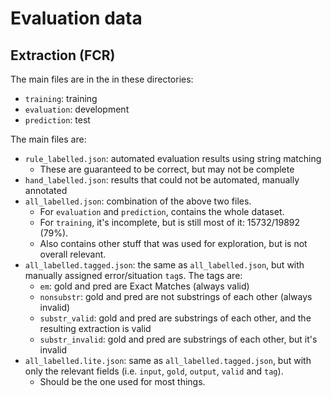 # Evaluation data

## Extraction (FCR)

The main files are in the in these directories:

- `training`: training
- `evaluation`: development
- `prediction`: test

The main files are:

- `rule_labelled.json`: automated evaluation results using string matching
    - These are guaranteed to be correct, but may not be complete
- `hand_labelled.json`: results that could not be automated, manually annotated
- `all_labelled.json`: combination of the above two files.
    - For `evaluation` and `prediction`, contains the whole dataset.
    - For `training`, it's incomplete, but is still most of it: 15732/19892 (79%).
    - Also contains other stuff that was used for exploration, but is not overall
      relevant.
- `all_labelled.tagged.json`: the same as `all_labelled.json`, but with manually
  assigned error/situation `tag`s. The tags are:
  - `em`: gold and pred are Exact Matches (always valid)
  - `nonsubstr`: gold and pred are not substrings of each other (always invalid)
  - `substr_valid`: gold and pred are substrings of each other, and the resulting
    extraction is valid
  - `substr_invalid`: gold and pred are substrings of each other, but it's invalid
- `all_labelled.lite.json`: same as `all_labelled.tagged.json`, but with only the
  relevant fields (i.e. `input`, `gold`, `output`, `valid` and `tag`).
  - Should be the one used for most things.
